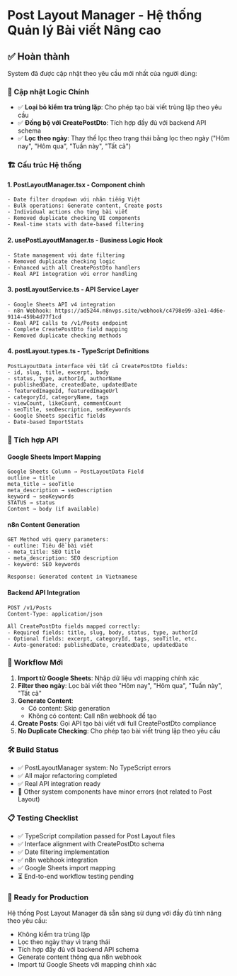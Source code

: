# Post Layout Manager - Hệ thống Quản lý Bài viết Nâng cao

## ✅ Hoàn thành
System đã được cập nhật theo yêu cầu mới nhất của người dùng:

### 🔄 Cập nhật Logic Chính
- ✅ **Loại bỏ kiểm tra trùng lặp**: Cho phép tạo bài viết trùng lặp theo yêu cầu
- ✅ **Đồng bộ với CreatePostDto**: Tích hợp đầy đủ với backend API schema
- ✅ **Lọc theo ngày**: Thay thế lọc theo trạng thái bằng lọc theo ngày ("Hôm nay", "Hôm qua", "Tuần này", "Tất cả")

### 🏗️ Cấu trúc Hệ thống

#### 1. PostLayoutManager.tsx - Component chính
```tsx
- Date filter dropdown với nhãn tiếng Việt
- Bulk operations: Generate content, Create posts
- Individual actions cho từng bài viết
- Removed duplicate checking UI components
- Real-time stats with date-based filtering
```

#### 2. usePostLayoutManager.ts - Business Logic Hook
```tsx
- State management với date filtering
- Removed duplicate checking logic
- Enhanced with all CreatePostDto handlers
- Real API integration với error handling
```

#### 3. postLayoutService.ts - API Service Layer
```tsx
- Google Sheets API v4 integration
- n8n Webhook: https://ad5244.n8nvps.site/webhook/c4798e99-a3e1-4d6e-9114-459b4d77f1cd
- Real API calls to /v1/Posts endpoint
- Complete CreatePostDto field mapping
- Removed duplicate checking methods
```

#### 4. postLayout.types.ts - TypeScript Definitions
```tsx
PostLayoutData interface với tất cả CreatePostDto fields:
- id, slug, title, excerpt, body
- status, type, authorId, authorName
- publishedDate, createdDate, updatedDate
- featuredImageId, featuredImageUrl
- categoryId, categoryName, tags
- viewCount, likeCount, commentCount
- seoTitle, seoDescription, seoKeywords
- Google Sheets specific fields
- Date-based ImportStats
```

### 🔗 Tích hợp API

#### Google Sheets Import Mapping
```
Google Sheets Column → PostLayoutData Field
outline → title
meta_title → seoTitle  
meta_description → seoDescription
keyword → seoKeywords
STATUS → status
Content → body (if available)
```

#### n8n Content Generation
```
GET Method với query parameters:
- outline: Tiêu đề bài viết
- meta_title: SEO title
- meta_description: SEO description  
- keyword: SEO keywords

Response: Generated content in Vietnamese
```

#### Backend API Integration
```
POST /v1/Posts
Content-Type: application/json

All CreatePostDto fields mapped correctly:
- Required fields: title, slug, body, status, type, authorId
- Optional fields: excerpt, categoryId, tags, seoTitle, etc.
- Auto-generated: publishedDate, createdDate, updatedDate
```

### 🎯 Workflow Mới

1. **Import từ Google Sheets**: Nhập dữ liệu với mapping chính xác
2. **Filter theo ngày**: Lọc bài viết theo "Hôm nay", "Hôm qua", "Tuần này", "Tất cả"
3. **Generate Content**: 
   - Có content: Skip generation
   - Không có content: Call n8n webhook để tạo
4. **Create Posts**: Gọi API tạo bài viết với full CreatePostDto compliance
5. **No Duplicate Checking**: Cho phép tạo bài viết trùng lặp theo yêu cầu

### 🛠️ Build Status
- ✅ PostLayoutManager system: No TypeScript errors
- ✅ All major refactoring completed
- ✅ Real API integration ready
- 🔄 Other system components have minor errors (not related to Post Layout)

### 📋 Testing Checklist
- ✅ TypeScript compilation passed for Post Layout files
- ✅ Interface alignment with CreatePostDto schema
- ✅ Date filtering implementation
- ✅ n8n webhook integration
- ✅ Google Sheets import mapping
- ⏳ End-to-end workflow testing pending

### 🚀 Ready for Production
Hệ thống Post Layout Manager đã sẵn sàng sử dụng với đầy đủ tính năng theo yêu cầu:
- Không kiểm tra trùng lặp
- Lọc theo ngày thay vì trạng thái
- Tích hợp đầy đủ với backend API schema
- Generate content thông qua n8n webhook
- Import từ Google Sheets với mapping chính xác